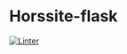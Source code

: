 # Horssite-flask

[![Linter](https://github.com/Tarilia/Horssite-flask/actions/workflows/test.yml/badge.svg)](https://github.com/Tarilia/Horssite-flask/actions/workflows/test.yml)
